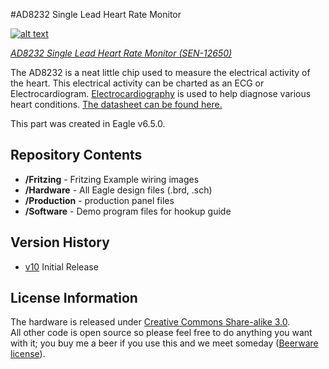 #AD8232 Single Lead Heart Rate Monitor

[![alt text](https://cdn.sparkfun.com/assets/learn_tutorials/2/5/0/HeartRateBoardFront.jpg)](https://cdn.sparkfun.com/assets/learn_tutorials/2/5/0/HeartRateBoardFront.jpg)

[*AD8232 Single Lead Heart Rate Monitor (SEN-12650)*](https://www.sparkfun.com/products/12650)

The AD8232 is a neat little chip used to measure the electrical activity of the heart. This electrical activity can be charted as an ECG or Electrocardiogram. [Electrocardiography](http://en.wikipedia.org/wiki/Electrocardiography) is used to help diagnose various heart conditions. [The datasheet can be found here.](https://cdn.sparkfun.com/datasheets/Sensors/Biometric/AD8232.pdf)


This part was created in Eagle v6.5.0. 

Repository Contents
-------------------

* **/Fritzing** - Fritzing Example wiring images
* **/Hardware** - All Eagle design files (.brd, .sch)
* **/Production** - production panel files
* **/Software** - Demo program files for hookup guide


Version History
---------------
* [v10](https://github.com/sparkfun/AD8232_Heart_Rate_Monitor/tree/v10) Initial Release

License Information
-------------------
The hardware is released under [Creative Commons Share-alike 3.0](http://creativecommons.org/licenses/by-sa/3.0/).  
All other code is open source so please feel free to do anything you want with it; you buy me a beer if you use this and we meet someday ([Beerware license](http://en.wikipedia.org/wiki/Beerware)).


